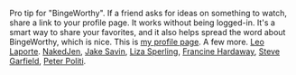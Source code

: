 Pro tip for "BingeWorthy". If a friend asks for ideas on something to watch, share a link to your profile page. It works without being logged-in. It's a smart way to share your favorites, and it also helps spread the word about BingeWorthy, which is nice. This is <a href="http://my.bingeworthy.io/davewiner/">my profile page</a>. A few more. <a href="http://my.bingeworthy.io/leolaporte/">Leo Laporte</a>. <a href="http://my.bingeworthy.io/nakedjen/">NakedJen</a>, <a href="http://my.bingeworthy.io/jsavin/">Jake Savin</a>, <a href="http://my.bingeworthy.io/lizasperling/">Liza Sperling</a>, <a href="http://my.bingeworthy.io/hardaway/">Francine Hardaway</a>, <a href="http://my.bingeworthy.io/stevegarfield/">Steve Garfield</a>, <a href="http://my.bingeworthy.io/peter_politi/">Peter Politi</a>.
